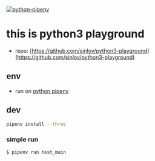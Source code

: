 [![python-pipenv](https://github.com/sinlov/python3-playground/actions/workflows/python-pipenv/badge.svg?branch=main)](https://github.com/sinlov/python3-playground/actions/workflows/python-pipenv.yml)

# this is python3 playground

- repo: [https://github.com/sinlov/python3-playground](https://github.com/sinlov/python3-playground)

## env

- run on [python pipenv](https://pypi.org/project/pipenv/) 

## dev

```bash
pipenv install --three
```

### simple run

```bash
$ pipenv run test_main
```

